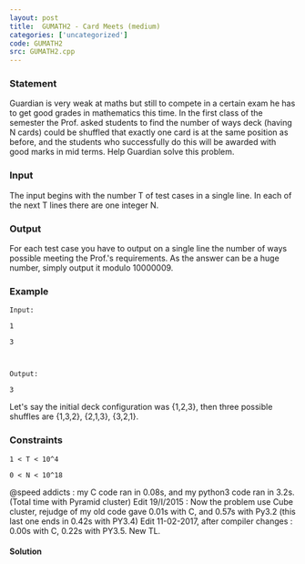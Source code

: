 ```yaml
---
layout: post
title:  GUMATH2 - Card Meets (medium)
categories: ['uncategorized']
code: GUMATH2
src: GUMATH2.cpp
---
```


### **Statement**

Guardian is very weak at maths but still to compete in a certain exam he has
to get good grades in mathematics this time. In the first class of the
semester the Prof. asked students to find the number of ways deck (having N
cards) could be shuffled that exactly one card is at the same position as
before, and the students who successfully do this will be awarded with good
marks in mid terms. Help Guardian solve this problem.

### Input

The input begins with the number T of test cases in a single line. In each of
the next T lines there are one integer N.

### Output

For each test case you have to output on a single line the number of ways
possible meeting the Prof.'s requirements. As the answer can be a huge number,
simply output it modulo 10000009.

### Example

    
    
    Input:
    1
    3
    
    Output:
    3
    

Let's say the initial deck configuration was {1,2,3}, then three possible
shuffles are {1,3,2}, {2,1,3}, {3,2,1}.

### Constraints

    
    
    1 < T < 10^4
    0 < N < 10^18
    

@speed addicts : my C code ran in 0.08s, and my python3 code ran in 3.2s.
(Total time with Pyramid cluster) Edit 19/I/2015 : Now the problem use Cube
cluster, rejudge of my old code gave 0.01s with C, and 0.57s with Py3.2 (this
last one ends in 0.42s with PY3.4) Edit 11-02-2017, after compiler changes :
0.00s with C, 0.22s with PY3.5. New TL.



#### **Solution**



